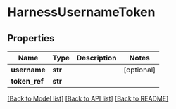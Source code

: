 # HarnessUsernameToken

## Properties
Name | Type | Description | Notes
------------ | ------------- | ------------- | -------------
**username** | **str** |  | [optional] 
**token_ref** | **str** |  | 

[[Back to Model list]](../README.md#documentation-for-models) [[Back to API list]](../README.md#documentation-for-api-endpoints) [[Back to README]](../README.md)

